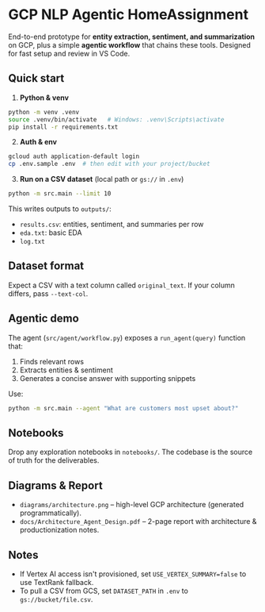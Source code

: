 # GCP NLP Agentic HomeAssignment

End-to-end prototype for **entity extraction, sentiment, and summarization** on GCP, plus a simple **agentic workflow** that chains these tools. Designed for fast setup and review in VS Code.

## Quick start

1) **Python & venv**
```bash
python -m venv .venv
source .venv/bin/activate   # Windows: .venv\Scripts\activate
pip install -r requirements.txt
```

2) **Auth & env**
```bash
gcloud auth application-default login
cp .env.sample .env  # then edit with your project/bucket
```

3) **Run on a CSV dataset** (local path or `gs://` in `.env`)
```bash
python -m src.main --limit 10
```

This writes outputs to `outputs/`:
- `results.csv`: entities, sentiment, and summaries per row
- `eda.txt`: basic EDA
- `log.txt`

## Dataset format

Expect a CSV with a text column called `original_text`. If your column differs, pass `--text-col`.

## Agentic demo

The agent (`src/agent/workflow.py`) exposes a `run_agent(query)` function that:
1. Finds relevant rows
2. Extracts entities & sentiment
3. Generates a concise answer with supporting snippets

Use:
```bash
python -m src.main --agent "What are customers most upset about?"
```

## Notebooks

Drop any exploration notebooks in `notebooks/`. The codebase is the source of truth for the deliverables.

## Diagrams & Report

- `diagrams/architecture.png` – high-level GCP architecture (generated programmatically).
- `docs/Architecture_Agent_Design.pdf` – 2-page report with architecture & productionization notes.

## Notes

- If Vertex AI access isn't provisioned, set `USE_VERTEX_SUMMARY=false` to use TextRank fallback.
- To pull a CSV from GCS, set `DATASET_PATH` in `.env` to `gs://bucket/file.csv`.
